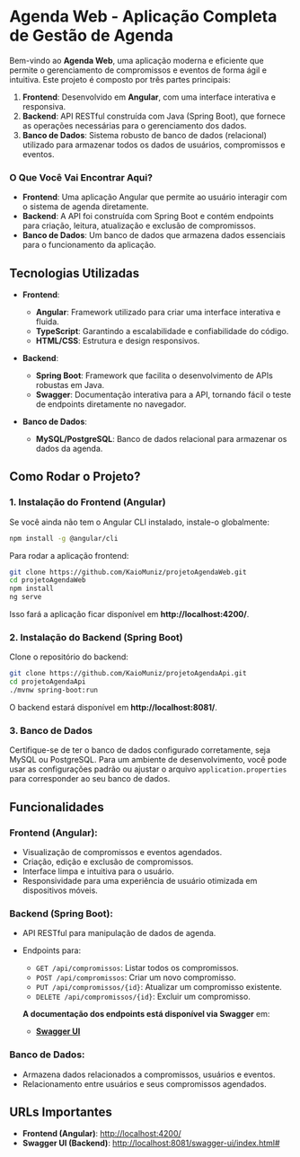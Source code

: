 
# **Agenda Web - Aplicação Completa de Gestão de Agenda**

Bem-vindo ao **Agenda Web**, uma aplicação moderna e eficiente que permite o gerenciamento de compromissos e eventos de forma ágil e intuitiva. Este projeto é composto por três partes principais:

1. **Frontend**: Desenvolvido em **Angular**, com uma interface interativa e responsiva.
2. **Backend**: API RESTful construída com Java (Spring Boot), que fornece as operações necessárias para o gerenciamento dos dados.
3. **Banco de Dados**: Sistema robusto de banco de dados (relacional) utilizado para armazenar todos os dados de usuários, compromissos e eventos.

### **O Que Você Vai Encontrar Aqui?**

- **Frontend**: Uma aplicação Angular que permite ao usuário interagir com o sistema de agenda diretamente.
- **Backend**: A API foi construída com Spring Boot e contém endpoints para criação, leitura, atualização e exclusão de compromissos.
- **Banco de Dados**: Um banco de dados que armazena dados essenciais para o funcionamento da aplicação.

## Tecnologias Utilizadas

- **Frontend**: 
  - **Angular**: Framework utilizado para criar uma interface interativa e fluida.
  - **TypeScript**: Garantindo a escalabilidade e confiabilidade do código.
  - **HTML/CSS**: Estrutura e design responsivos.

- **Backend**:
  - **Spring Boot**: Framework que facilita o desenvolvimento de APIs robustas em Java.
  - **Swagger**: Documentação interativa para a API, tornando fácil o teste de endpoints diretamente no navegador.

- **Banco de Dados**:
  - **MySQL/PostgreSQL**: Banco de dados relacional para armazenar os dados da agenda.

## Como Rodar o Projeto?

### 1. **Instalação do Frontend** (Angular)
Se você ainda não tem o Angular CLI instalado, instale-o globalmente:

```bash
npm install -g @angular/cli
```

Para rodar a aplicação frontend:

```bash
git clone https://github.com/KaioMuniz/projetoAgendaWeb.git
cd projetoAgendaWeb
npm install
ng serve
```

Isso fará a aplicação ficar disponível em **http://localhost:4200/**.

### 2. **Instalação do Backend** (Spring Boot)
Clone o repositório do backend:

```bash
git clone https://github.com/KaioMuniz/projetoAgendaApi.git
cd projetoAgendaApi
./mvnw spring-boot:run
```

O backend estará disponível em **http://localhost:8081/**.

### 3. **Banco de Dados**
Certifique-se de ter o banco de dados configurado corretamente, seja MySQL ou PostgreSQL. Para um ambiente de desenvolvimento, você pode usar as configurações padrão ou ajustar o arquivo `application.properties` para corresponder ao seu banco de dados.

## Funcionalidades

### **Frontend (Angular)**:
- Visualização de compromissos e eventos agendados.
- Criação, edição e exclusão de compromissos.
- Interface limpa e intuitiva para o usuário.
- Responsividade para uma experiência de usuário otimizada em dispositivos móveis.

### **Backend (Spring Boot)**:
- API RESTful para manipulação de dados de agenda.
- Endpoints para:
  - `GET /api/compromissos`: Listar todos os compromissos.
  - `POST /api/compromissos`: Criar um novo compromisso.
  - `PUT /api/compromissos/{id}`: Atualizar um compromisso existente.
  - `DELETE /api/compromissos/{id}`: Excluir um compromisso.

  **A documentação dos endpoints está disponível via Swagger** em: 
  - **[Swagger UI](http://localhost:8081/swagger-ui/index.html#)**

### **Banco de Dados**:
- Armazena dados relacionados a compromissos, usuários e eventos.
- Relacionamento entre usuários e seus compromissos agendados.

## URLs Importantes

- **Frontend (Angular)**: [http://localhost:4200/](http://localhost:4200/)  
- **Swagger UI (Backend)**: [http://localhost:8081/swagger-ui/index.html#](http://localhost:8081/swagger-ui/index.html#)

